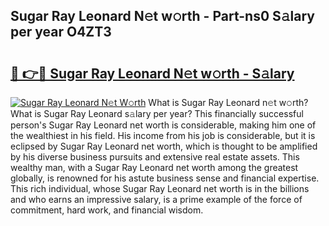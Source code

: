 ## Sugar Ray Leonard N𝚎t w𝚘rth - Part-ns0 S𝚊lary per year O4ZT3

# <h2><a href="http://gc2max.nevu.top/?p=Sugar+Ray+Leonard">🔗 👉🔴 Sugar Ray Leonard N𝚎t w𝚘rth - S𝚊lary</a></h2>

[![Sugar Ray Leonard N𝚎t W𝚘rth](https://i.imgur.com/Oavwk0R.jpeg)](http://gc2max.nevu.top/?p=Sugar+Ray+Leonard)
What is Sugar Ray Leonard n𝚎t w𝚘rth? What is Sugar Ray Leonard s𝚊lary per year?
This financially successful person's Sugar Ray Leonard net worth is considerable, making him one of the wealthiest in his field. His income from his job is considerable, but it is eclipsed by Sugar Ray Leonard net worth, which is thought to be amplified by his diverse business pursuits and extensive real estate assets. This wealthy man, with a Sugar Ray Leonard net worth among the greatest globally, is renowned for his astute business sense and financial expertise. This rich individual, whose Sugar Ray Leonard net worth is in the billions and who earns an impressive salary, is a prime example of the force of commitment, hard work, and financial wisdom.
